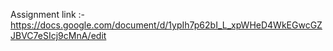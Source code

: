 Assignment link :- https://docs.google.com/document/d/1ypIh7p62bI_L_xpWHeD4WkEGwcGZJBVC7eSIcj9cMnA/edit

